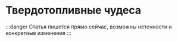 # Твердотопливные чудеса

:::danger
Статья пишется прямо сейчас, возможны неточности и конкретные изменения
:::

